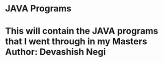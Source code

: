 <h1>JAVA Programs<h1>
<p1>This will contain the JAVA programs that I went through in my Masters<p1>
<p1>Author: Devashish Negi<p1>
